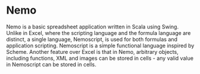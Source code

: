 Nemo
====

Nemo is a basic spreadsheet application written in Scala using Swing.  Unlike in Excel, where the scripting language and the formula language are distinct, a single language, Nemoscript, is used for both formulas and application scripting.  Nemoscript is a simple functional language inspired by Scheme.  Another feature over Excel is that in Nemo, arbitrary objects, including functions, XML and images can be stored in cells - any valid value in Nemoscript can be stored in cells.

